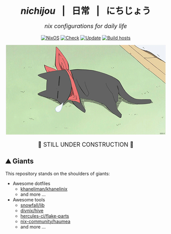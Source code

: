 <!-- nichijou: nix configurations for daily life -->

<!-- markdownlint-disable MD033 -->

<h1 align="center"><i>nichijou</i> &ensp;|&ensp; 日常 &ensp;|&ensp; にちじょう </h1>
<p align="center" style="font-size:large;"><i>nix configurations for daily life</i></p>
<p align="center">
<a href="https://nixos.org/"><img src="https://img.shields.io/badge/NixOS-5277C3?logo=nixos&logoColor=fff" alt="NixOS"></a>
<a href="https://github.com/yousiki/nichijou/actions/workflows/check.yaml"><img src="https://github.com/yousiki/nichijou/actions/workflows/check.yaml/badge.svg" alt="Check"></a>
<a href="https://github.com/yousiki/nichijou/actions/workflows/update.yaml"><img src="https://github.com/yousiki/nichijou/actions/workflows/update.yaml/badge.svg" alt="Update"></a>
<a href="https://github.com/yousiki/nichijou/actions/workflows/build-hosts.yaml"><img src="https://github.com/yousiki/nichijou/actions/workflows/build-hosts.yaml/badge.svg" alt="Build hosts"></a>
</p>

<p align="center">
  <a href="https://nichijou.fandom.com/wiki/Sakamoto"><img src="static/images/sakamoto.gif" width="500px" alt="Sakamoto"/></a>
</p>

<p align="center" style="font-size:large;">
🚧 STILL UNDER CONSTRUCTION 🚧
</p>

## ⛰️ Giants

This repository stands on the shoulders of giants:

- Awesome dotfiles
  - [khaneliman/khanelinix](https://github.com/khaneliman/khanelinix)
  - and more ...
- Awesome tools
  - [snowfall/lib](https://github.com/snowfallorg/lib)
  - [divnix/hive](https://github.com/divnix/hive)
  - [hercules-ci/flake-parts](https://github.com/hercules-ci/flake-parts)
  - [nix-community/haumea](https://github.com/nix-community/haumea)
  - and more ...
